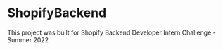 # ShopifyBackend
This project was built for Shopify Backend Developer Intern Challenge - Summer 2022
